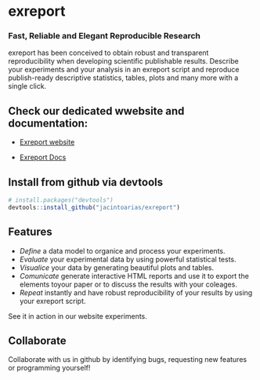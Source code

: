 # exreport 
### Fast, Reliable and Elegant Reproducible Research

exreport has been conceived to obtain robust and transparent reproducibility when developing scientific publishable results. Describe your experiments and your analysis in an exreport script and reproduce publish-ready descriptive statistics, tables, plots and many more with a single click.

## Check our dedicated wwebsite and documentation:

* [Exreport website](http://exreport.jarias.es)

* [Exreport Docs](http://exreport.jarias.es/docs)


## Install from github via devtools

```R
# install.packages("devtools")
devtools::install_github("jacintoarias/exreport")
```

## Features

* *Define* a data model to organice and process your experiments.
* *Evaluate* your experimental data by using powerful statistical tests.
* *Visualice* your data by generating beautiful plots and tables.
* *Comunicate* generate interactive HTML reports and use it to export the elements toyour paper or to discuss the results with your coleages.
* *Repeat* instantly and have robust reproducibility of your results by using your exreport script.

See it in action in our website experiments.


## Collaborate

Collaborate with us in github by identifying bugs, requesting new features or programming yourself!


